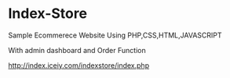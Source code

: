 # Index-Store
Sample Ecommerece Website Using PHP,CSS,HTML,JAVASCRIPT

With admin dashboard and Order Function

http://index.iceiy.com/indexstore/index.php
